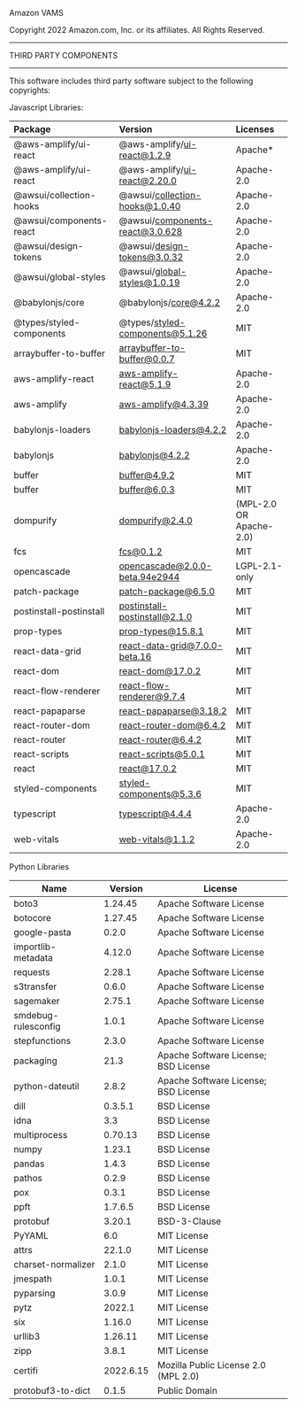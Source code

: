 Amazon VAMS

Copyright 2022 Amazon.com, Inc. or its affiliates. All Rights Reserved.

**********************
THIRD PARTY COMPONENTS
**********************
This software includes third party software subject to the following copyrights:

Javascript Libraries:

| Package                  | Version                         | Licenses                |
|:-------------------------|:--------------------------------|:------------------------|
| @aws-amplify/ui-react    | @aws-amplify/ui-react@1.2.9     | Apache*                 |
| @aws-amplify/ui-react    | @aws-amplify/ui-react@2.20.0    | Apache-2.0              |
| @awsui/collection-hooks  | @awsui/collection-hooks@1.0.40  | Apache-2.0              |
| @awsui/components-react  | @awsui/components-react@3.0.628 | Apache-2.0              |
| @awsui/design-tokens     | @awsui/design-tokens@3.0.32     | Apache-2.0              |
| @awsui/global-styles     | @awsui/global-styles@1.0.19     | Apache-2.0              |
| @babylonjs/core          | @babylonjs/core@4.2.2           | Apache-2.0              |
| @types/styled-components | @types/styled-components@5.1.26 | MIT                     |
| arraybuffer-to-buffer    | arraybuffer-to-buffer@0.0.7     | MIT                     |
| aws-amplify-react        | aws-amplify-react@5.1.9         | Apache-2.0              |
| aws-amplify              | aws-amplify@4.3.39              | Apache-2.0              |
| babylonjs-loaders        | babylonjs-loaders@4.2.2         | Apache-2.0              |
| babylonjs                | babylonjs@4.2.2                 | Apache-2.0              |
| buffer                   | buffer@4.9.2                    | MIT                     |
| buffer                   | buffer@6.0.3                    | MIT                     |
| dompurify                | dompurify@2.4.0                 | (MPL-2.0 OR Apache-2.0) |
| fcs                      | fcs@0.1.2                       | MIT                     |
| opencascade              | opencascade@2.0.0-beta.94e2944  | LGPL-2.1-only           |
| patch-package            | patch-package@6.5.0             | MIT                     |
| postinstall-postinstall  | postinstall-postinstall@2.1.0   | MIT                     |
| prop-types               | prop-types@15.8.1               | MIT                     |
| react-data-grid          | react-data-grid@7.0.0-beta.16   | MIT                     |
| react-dom                | react-dom@17.0.2                | MIT                     |
| react-flow-renderer      | react-flow-renderer@9.7.4       | MIT                     |
| react-papaparse          | react-papaparse@3.18.2          | MIT                     |
| react-router-dom         | react-router-dom@6.4.2          | MIT                     |
| react-router             | react-router@6.4.2              | MIT                     |
| react-scripts            | react-scripts@5.0.1             | MIT                     |
| react                    | react@17.0.2                    | MIT                     |
| styled-components        | styled-components@5.3.6         | MIT                     |
| typescript               | typescript@4.4.4                | Apache-2.0              |
| web-vitals               | web-vitals@1.1.2                | Apache-2.0              |


Python Libraries

| Name                | Version   | License                              |
|---------------------|-----------|--------------------------------------|
| boto3               | 1.24.45   | Apache Software License              |
| botocore            | 1.27.45   | Apache Software License              |
| google-pasta        | 0.2.0     | Apache Software License              |
| importlib-metadata  | 4.12.0    | Apache Software License              |
| requests            | 2.28.1    | Apache Software License              |
| s3transfer          | 0.6.0     | Apache Software License              |
| sagemaker           | 2.75.1    | Apache Software License              |
| smdebug-rulesconfig | 1.0.1     | Apache Software License              |
| stepfunctions       | 2.3.0     | Apache Software License              |
| packaging           | 21.3      | Apache Software License; BSD License |
| python-dateutil     | 2.8.2     | Apache Software License; BSD License |
| dill                | 0.3.5.1   | BSD License                          |
| idna                | 3.3       | BSD License                          |
| multiprocess        | 0.70.13   | BSD License                          |
| numpy               | 1.23.1    | BSD License                          |
| pandas              | 1.4.3     | BSD License                          |
| pathos              | 0.2.9     | BSD License                          |
| pox                 | 0.3.1     | BSD License                          |
| ppft                | 1.7.6.5   | BSD License                          |
| protobuf            | 3.20.1    | BSD-3-Clause                         |
| PyYAML              | 6.0       | MIT License                          |
| attrs               | 22.1.0    | MIT License                          |
| charset-normalizer  | 2.1.0     | MIT License                          |
| jmespath            | 1.0.1     | MIT License                          |
| pyparsing           | 3.0.9     | MIT License                          |
| pytz                | 2022.1    | MIT License                          |
| six                 | 1.16.0    | MIT License                          |
| urllib3             | 1.26.11   | MIT License                          |
| zipp                | 3.8.1     | MIT License                          |
| certifi             | 2022.6.15 | Mozilla Public License 2.0 (MPL 2.0) |
| protobuf3-to-dict   | 0.1.5     | Public Domain                        |